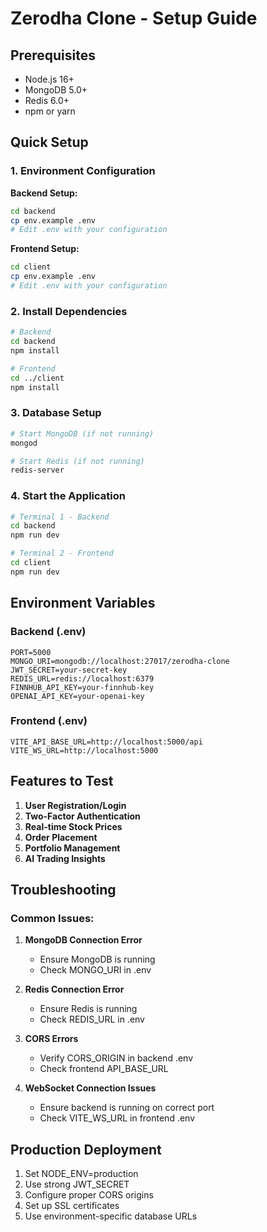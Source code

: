 # Zerodha Clone - Setup Guide

## Prerequisites

- Node.js 16+ 
- MongoDB 5.0+
- Redis 6.0+
- npm or yarn

## Quick Setup

### 1. Environment Configuration

**Backend Setup:**
```bash
cd backend
cp env.example .env
# Edit .env with your configuration
```

**Frontend Setup:**
```bash
cd client
cp env.example .env
# Edit .env with your configuration
```

### 2. Install Dependencies

```bash
# Backend
cd backend
npm install

# Frontend
cd ../client
npm install
```

### 3. Database Setup

```bash
# Start MongoDB (if not running)
mongod

# Start Redis (if not running)
redis-server
```

### 4. Start the Application

```bash
# Terminal 1 - Backend
cd backend
npm run dev

# Terminal 2 - Frontend
cd client
npm run dev
```

## Environment Variables

### Backend (.env)
```env
PORT=5000
MONGO_URI=mongodb://localhost:27017/zerodha-clone
JWT_SECRET=your-secret-key
REDIS_URL=redis://localhost:6379
FINNHUB_API_KEY=your-finnhub-key
OPENAI_API_KEY=your-openai-key
```

### Frontend (.env)
```env
VITE_API_BASE_URL=http://localhost:5000/api
VITE_WS_URL=http://localhost:5000
```

## Features to Test

1. **User Registration/Login**
2. **Two-Factor Authentication**
3. **Real-time Stock Prices**
4. **Order Placement**
5. **Portfolio Management**
6. **AI Trading Insights**

## Troubleshooting

### Common Issues:

1. **MongoDB Connection Error**
   - Ensure MongoDB is running
   - Check MONGO_URI in .env

2. **Redis Connection Error**
   - Ensure Redis is running
   - Check REDIS_URL in .env

3. **CORS Errors**
   - Verify CORS_ORIGIN in backend .env
   - Check frontend API_BASE_URL

4. **WebSocket Connection Issues**
   - Ensure backend is running on correct port
   - Check VITE_WS_URL in frontend .env

## Production Deployment

1. Set NODE_ENV=production
2. Use strong JWT_SECRET
3. Configure proper CORS origins
4. Set up SSL certificates
5. Use environment-specific database URLs
